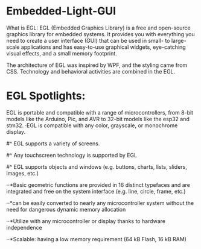 # Embedded-Light-GUI
What is EGL:
EGL (Embedded Graphics Library) is a free and open-source graphics library for embedded systems. It provides you with everything you need to create a user interface (GUI) that can be used in small- to large-scale applications and has easy-to-use graphical widgets, eye-catching visual effects, and a small memory footprint.

The architecture of EGL was inspired by WPF, and the styling came from CSS. Technology and behavioral activities are combined in the EGL.


# EGL Spotlights:
EGL is portable and compatible with a range of microcontrollers, from 8-bit models like the Arduino, Pic, and AVR to 32-bit models like the esp32 and stm32.
⋅EGL is compatible with any color, grayscale, or monochrome display.

#^ EGL supports a variety of screens.

#^ Any touchscreen technology is supported by EGL

#^ EGL supports objects and windows (e.g. buttons, charts, lists, sliders, images, etc.)

⋅⋅*Basic geometric functions are provided in 16 distinct typefaces and are integrated and free on the system interface (e.g. line, circle, frame, etc.)

⋅⋅*can be easily converted to nearly any microcontroller system without the need for dangerous dynamic memory allocation

⋅⋅*Utilize with any microcontroller or display thanks to hardware independence

⋅⋅*Scalable: having a low memory requirement (64 kB Flash, 16 kB RAM)
